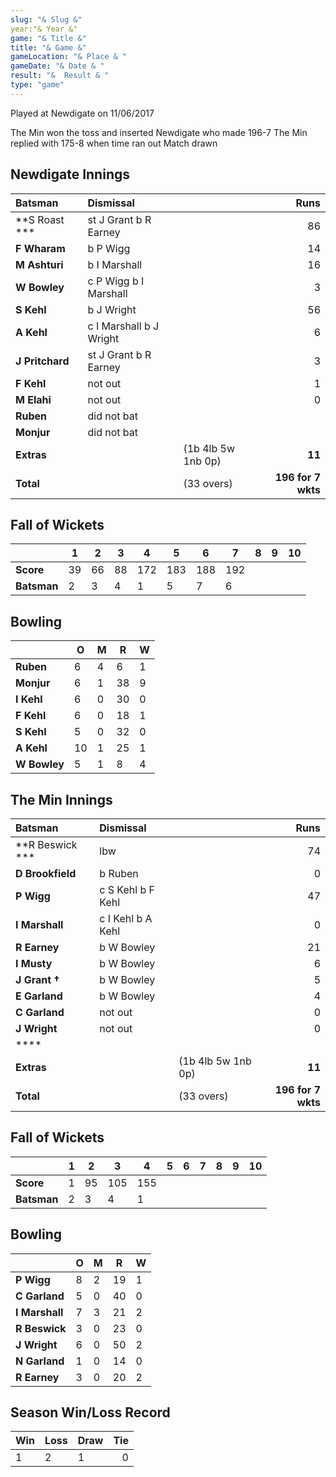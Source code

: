 ```yaml
---
slug: "& Slug &"
year:"& Year &"
game: "& Title &"
title: "& Game &"
gameLocation: "& Place & "
gameDate: "& Date & "
result: "&  Result & "
type: "game"
---
```


Played at Newdigate  on 11/06/2017

The Min won the toss and inserted Newdigate who made 196-7  The Min replied with 175-8 when time ran out  Match drawn 

## Newdigate Innings

| Batsman | Dismissal | | Runs |
|:---|:---|---|---:|
| **S Roast *** | st J Grant b R Earney |  | 86 |
| **F Wharam** | b P Wigg |  | 14 |
| **M Ashturi** | b I Marshall |  | 16 |
| **W Bowley** | c P Wigg b I Marshall |  | 3 |
| **S Kehl** | b J Wright |  | 56 |
| **A Kehl** | c I Marshall b J Wright |  | 6 |
| **J Pritchard** | st J Grant b R Earney |  | 3 |
| **F Kehl** | not out |  | 1 |
| **M Elahi** | not out |  | 0 |
| **Ruben** | did not bat |  |  |
| **Monjur** | did not bat |  |  |
| **Extras** | | (1b 4lb 5w 1nb 0p) | **11** |
| **Total** | | (33 overs) | **196 for 7 wkts** |

## Fall of Wickets

| | **1** | **2** | **3** | **4** | **5** | **6** | **7** | **8** | **9** | **10** |
|---|---|---|---|---|---|---|---|---|---|---|
| **Score** | 39 | 66 | 88 | 172 | 183 | 188 | 192 |  |  |  |
| **Batsman** | 2 | 3 | 4 | 1 | 5 | 7 | 6 |  |  |  |

## Bowling

| | O   | M | R  | W |
|---|---|---|---|---|
| **Ruben** | 6 | 4 | 6 | 1 |
| **Monjur** | 6 | 1 | 38 | 9 |
| **I Kehl** | 6 | 0 | 30 | 0 |
| **F Kehl** | 6 | 0 | 18 | 1 |
| **S Kehl** | 5 | 0 | 32 | 0 |
| **A Kehl** | 10 | 1 | 25 | 1 |
| **W Bowley** | 5 | 1 | 8 | 4 |

## The Min Innings

| Batsman | Dismissal | | Runs |
|:---|:---|---|---:|
| **R Beswick *** | lbw  |  | 74 |
| **D Brookfield** | b Ruben |  | 0 |
| **P Wigg** | c S Kehl b F Kehl |  | 47 |
| **I Marshall** | c I Kehl b A Kehl |  | 0 |
| **R Earney** | b W Bowley |  | 21 |
| **I Musty** | b W Bowley |  | 6 |
| **J Grant &dagger;** | b W Bowley |  | 5 |
| **E Garland** | b W Bowley |  | 4 |
| **C Garland** | not out |  | 0 |
| **J Wright** | not out |  | 0 |
| **** |  |  |  |
| **Extras** | | (1b 4lb 5w 1nb 0p) | **11** |
| **Total** | | (33 overs) | **196 for 7 wkts** |

## Fall of Wickets

| | **1** | **2** | **3** | **4** | **5** | **6** | **7** | **8** | **9** | **10** |
|---|---|---|---|---|---|---|---|---|---|---|
| **Score** | 1 | 95 | 105 | 155 |  |  |  |  |  |  |
| **Batsman** | 2 | 3 | 4 | 1 |  |  |  |  |  |  |

## Bowling

| | O   | M | R  | W |
|---|---|---|---|---|
| **P Wigg** | 8 | 2 | 19 | 1 |
| **C Garland** | 5 | 0 | 40 | 0 |
| **I Marshall** | 7 | 3 | 21 | 2 |
| **R Beswick** | 3 | 0 | 23 | 0 |
| **J Wright** | 6 | 0 | 50 | 2 |
| **N Garland** | 1 | 0 | 14 | 0 |
| **R Earney** | 3 | 0 | 20 | 2 |

## Season Win/Loss Record

| Win | Loss | Draw |Tie |
|:---|:---|---|---:|
| 1 | 2 | 1 | 0 |